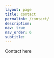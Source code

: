 ```yaml
---
layout: page
title: contact
permalink: /contact/
description:
nav: true
nav_order: 6
subtitle:
---
```


<!-- # profile:
#   align: right
#   image: prof_pic.jpg
#   image_circular: false # crops the image to make it circular
#   # more_info: >
#   #   <p>555 your office number</p>
#   #   <p>123 your address street</p>
#   #   <p>Your City, State 12345</p>

# news: true  # includes a list of news items
# latest_posts: true  # includes a list of the newest posts
# # selected_papers: true # includes a list of papers marked as "selected={true}"
# social: true  # includes social icons at the bottom of the page
# --- -->

Contact here